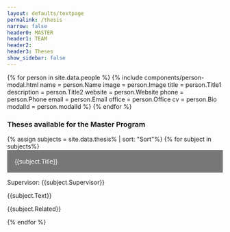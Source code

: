 ```yaml
---
layout: defaults/textpage
permalink: /thesis
narrow: false
header0: MASTER
header1: TEAM
header2:
header3: Theses
show_sidebar: false
---
```

<head>
<style>
.collapsible {
  background-color: #777;
  color: white;
  cursor: pointer;
  padding: 18px;
  width: 100%;
  border: none;
  text-align: left;
  outline: none;
  font-size: 15px;
}

.collapsible:hover {
  background-color: #555;
}

.content_c {
  padding: 0 18px;
  max-height: 0;
  overflow: hidden;
  transition: max-height 0.2s ease-out;
  background-color: #f1f1f1;
}
</style>
</head>

<body>
  <!-- Modals -->
  {% for person in site.data.people %}
    {% include components/person-modal.html
      name = person.Name
      image = person.Image
      title = person.Title1
      description = person.Title2
      website = person.Website
      phone = person.Phone
      email = person.Email
      office = person.Office
      cv = person.Bio
      modalId = person.modalId
    %}
  {% endfor %}
<div class="container mt-5">
 <h3 class="mt-5 mb-3 colored-main">
    Theses available for the Master Program
  </h3>
  
  {% assign subjects = site.data.thesis% | sort: "Sort"%}
  {% for subject in subjects%}
    <button class="collapsible">{{subject.Title}}</button>
     <div class="content_c">
       <p>Supervisor: {{subject.Supervisor}}</p>
       <p>{{subject.Text}}</p>
       <p>{{subject.Related}}</p>
     </div>
  {% endfor %}
</div>

<script>
var coll = document.getElementsByClassName("collapsible");
var i;

for (i = 0; i < coll.length; i++) {
  coll[i].addEventListener("click", function() {
    this.classList.toggle("active");
    var content = this.nextElementSibling;
    if (content.style.maxHeight){
      content.style.maxHeight = null;
    } else {
      content.style.maxHeight = content.scrollHeight + "px";
    } 
  });
}
</script>
</body>
